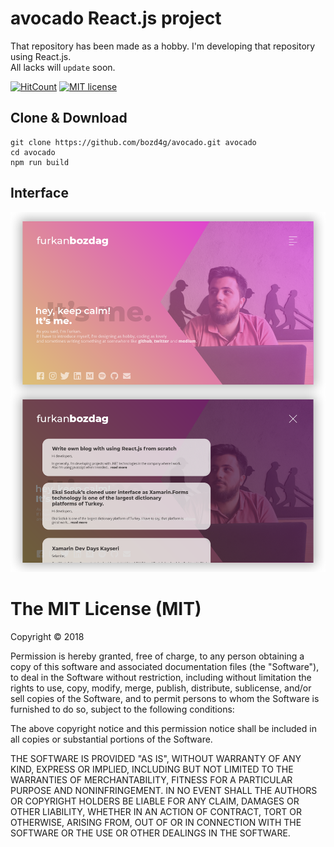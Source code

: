 # avocado React.js project
That repository has been made as a hobby. I'm developing that repository using React.js.<br/>
All lacks will `update` soon.

[![HitCount](http://hits.dwyl.io/bozd4g/avocado.svg)](http://hits.dwyl.io/bozd4g/avocado)
[![MIT license](https://img.shields.io/badge/License-MIT-blue.svg)](https://bozd4g.mit-license.org/)

## Clone & Download
``` 
git clone https://github.com/bozd4g/avocado.git avocado
cd avocado
npm run build
```

## Interface

![interface](https://github.com/bozd4g/avocado/blob/master/images/interface.png)


The MIT License (MIT)
=====================

Copyright © 2018

Permission is hereby granted, free of charge, to any person obtaining a copy of this software and associated documentation files (the "Software"), to deal in the Software without restriction, including without limitation the rights to use, copy, modify, merge, publish, distribute, sublicense, and/or sell copies of the Software, and to permit persons to whom the Software is furnished to do so, subject to the following conditions:

The above copyright notice and this permission notice shall be included in all copies or substantial portions of the Software.

THE SOFTWARE IS PROVIDED "AS IS", WITHOUT WARRANTY OF ANY KIND, EXPRESS OR IMPLIED, INCLUDING BUT NOT LIMITED TO THE WARRANTIES OF MERCHANTABILITY, FITNESS FOR A PARTICULAR PURPOSE AND NONINFRINGEMENT. IN NO EVENT SHALL THE AUTHORS OR COPYRIGHT HOLDERS BE LIABLE FOR ANY CLAIM, DAMAGES OR OTHER LIABILITY, WHETHER IN AN ACTION OF CONTRACT, TORT OR OTHERWISE, ARISING FROM, OUT OF OR IN CONNECTION WITH THE SOFTWARE OR THE USE OR OTHER DEALINGS IN THE SOFTWARE.